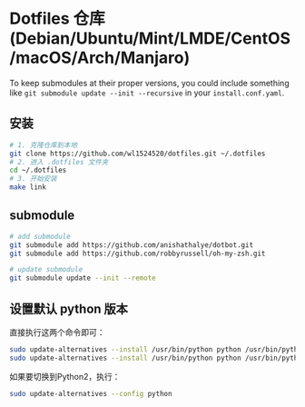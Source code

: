 # Dotfiles 仓库 (Debian/Ubuntu/Mint/LMDE/CentOS/macOS/Arch/Manjaro)

To keep submodules at their proper versions, you could include something like
`git submodule update --init --recursive` in your `install.conf.yaml`.

## 安装
```bash
# 1. 克隆仓库到本地
git clone https://github.com/wl1524520/dotfiles.git ~/.dotfiles
# 2. 进入 .dotfiles 文件夹
cd ~/.dotfiles
# 3. 开始安装
make link
```

## submodule
```bash
# add submodule
git submodule add https://github.com/anishathalye/dotbot.git
git submodule add https://github.com/robbyrussell/oh-my-zsh.git

# update submodule
git submodule update --init --remote
```

## 设置默认 python 版本
直接执行这两个命令即可：
```bash
sudo update-alternatives --install /usr/bin/python python /usr/bin/python2 100
sudo update-alternatives --install /usr/bin/python python /usr/bin/python3 150
```
如果要切换到Python2，执行：
```bash
sudo update-alternatives --config python
```

